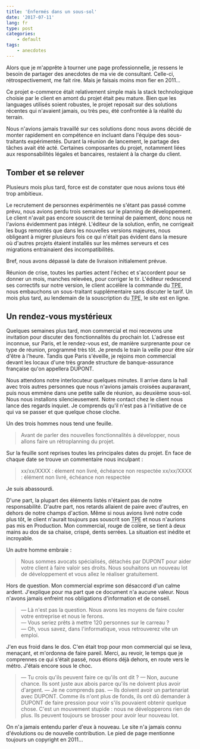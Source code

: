 ```yaml
---
title: 'Enfermés dans un sous-sol'
date: '2017-07-11'
lang: fr
type: post
categories:
    - default
tags:
    - anecdotes
---
```


Alors que je m'apprête à tourner une page professionnelle, je ressens le besoin de partager des anecdotes de ma vie de consultant. Celle-ci, rétrospectivement, me fait rire. Mais je faisais moins mon fier en 2011…

<!-- more -->

Ce projet e-commerce était relativement simple mais la stack technologique choisie par le client en amont du projet était peu mature. Bien que les languages utilisés soient robustes, le projet reposait sur des solutions récentes qui n'avaient jamais, ou très peu, été confrontée à la réalité du terrain.

Nous n'avions jamais travaillé sur ces solutions donc nous avons décidé de monter rapidement en compétence en incluant dans l'équipe des sous-traitants expérimentés. Durant la réunion de lancement, le partage des tâches avait été acté. Certaines composantes du projet, notamment liées aux responsabilités légales et bancaires, restaient à la charge du client.

## Tomber et se relever

Plusieurs mois plus tard, force est de constater que nous avions tous été trop ambitieux. 

Le recrutement de personnes expérimentés ne s'étant pas passé comme prévu, nous avions perdu trois semaines sur le planning de développement. Le client n'avait pas encore souscrit de terminal de paiement, donc nous ne l'avions évidemment pas intégré. L'éditeur de la solution, enfin, ne corrigeait les bugs remontés que dans les nouvelles versions majeures, nous obligeant à migrer plusieurs fois ce qui n'était pas évident dans la mesure où d'autres projets étaient installés sur les mêmes serveurs et ces migrations entrainaient des incompatibilités. 

Bref, nous avons dépassé la date de livraison initialement prévue. 

Réunion de crise, toutes les parties actent l'échec et s'accordent pour se donner un mois, manches relevées, pour corriger le tir. L'éditeur redescend ses correctifs sur notre version, le client accélère la commande du <abbr title="Terminal de Paiement Électronique">TPE</abbr>, nous embauchons un sous-traitant supplémentaire sans discuter le tarif. Un mois plus tard, au lendemain de la souscription du <abbr title="Terminal de Paiement Électronique">TPE</abbr>, le site est en ligne.

## Un rendez-vous mystérieux

Quelques semaines plus tard, mon commercial et moi recevons une invitation pour discuter des fonctionnalités du prochain lot. L'adresse est inconnue, sur Paris, et le rendez-vous est, de manière surprenante pour ce type de réunion, programmé très tôt. Je prends le train la veille pour être sûr d'être à l'heure. Tandis que Paris s'éveille, je rejoins mon commercial devant les locaux d'une très grande structure de banque-assurance française qu'on appellera DUPONT.

Nous attendons notre interlocuteur quelques minutes. Il arrive dans la hall avec trois autres personnes que nous n'avions jamais croisées auparavant, puis nous emmène dans une petite salle de réunion, au deuxième sous-sol. Nous nous installons silencieusement. Notre contact chez le client nous lance des regards inquiet. Je comprends qu'il n'est pas à l'initiative de ce qui va se passer et que quelque chose cloche.

Un des trois hommes nous tend une feuille.

> Avant de parler des nouvelles fonctionnalités à développer, nous allons faire un rétroplanning du projet.

Sur la feuille sont reprises toutes les principales dates du projet. En face de chaque date se trouve un commentaire nous inculpant :

> xx/xx/XXXX : élement non livré, échéance non respectée
> xx/xx/XXXX : élément non livré, échéance non respectée

Je suis abassourdi. 

D'une part, la plupart des éléments listés n'étaient pas de notre responsabilité. D'autre part, nos retards allaient de paire avec d'autres, en dehors de notre champs d'action. Même si nous avions livré notre code plus tôt, le client n'aurait toujours pas souscrit son <abbr title="Terminal de Paiement Électronique">TPE</abbr> et nous n'aurions pas mis en Production. Mon commercial, rouge de colère, se tient à deux mains au dos de sa chaise, crispé, dents serrées. La situation est inédite et incroyable. 

Un autre homme embraie :

> Nous sommes avocats spécialisés, détachés par DUPONT pour aider votre client à faire valoir ses droits. Nous souhaitons un nouveau lot de développement et vous allez le réaliser gratuitement.

Hors de question. Mon commercial exprime son désaccord d'un calme ardent. J'explique pour ma part que ce document n'a aucune valeur. Nous n'avons jamais enfreint nos obligations d'information et de conseil.

> — Là n'est pas la question. Nous avons les moyens de faire couler votre entreprise et nous le ferons.  
> — Vous seriez prêts à mettre 120 personnes sur le carreau ?  
> — Oh, vous savez, dans l'informatique, vous retrouverez vite un emploi.

J'en eus froid dans le dos. C'en était trop pour mon commercial qui se leva, menaçant, et m'ordonna de faire pareil. Merci, au revoir, le temps que je comprennes ce qui s'était passé, nous étions déjà dehors, en route vers le métro. J'étais encore sous le choc.

> — Tu crois qu'ils peuvent faire ce qu'ils ont dit ?
> — Non, aucune chance. Ils sont juste aux abois parce qu'ils ne doivent plus avoir d'argent.
> — Je ne comprends pas.
> — Ils doivent avoir un partenariat avec DUPONT. Comme ils n'ont plus de fonds, ils ont dû demander à DUPONT de faire pression pour voir s'ils pouvaient obtenir quelque chose. C'est un mouvement stupide : nous ne développerons rien de plus. Ils peuvent toujours se brosser pour avoir leur nouveau lot.

On n'a jamais entendu parler d'eux à nouveau. Le site n'a jamais connu d'évolutions ou de nouvelle contribution. Le pied de page mentionne toujours un <span lang="en">copyright</span> en 2011…
